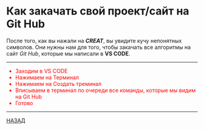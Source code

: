 # Как закачать свой **проект/сайт** на Git Hub



После того, как вы нажали на ***CREAT***, вы увидите кучу непонятных символов. Они нужны нам для того, чтобы закачать все алгоритмы на сайт *Git Hub*, которые мы написали в **VS CODE**.

<font color="red">

---

<ul> 

<li> Заходим в VS CODE</li>

<li>Нажимаем на Терминал</li>

<li>Нажимаем на Создать треминал</li>

<li>Вписываем в терминал по очереди все команды, которые мы видим на Git Hub</li>

<li>Готово</li>

</ul>

</font>

---

[НАЗАД](./README.md)